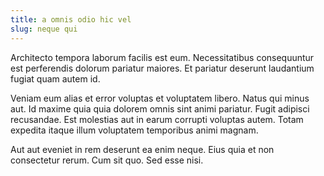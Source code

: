 ```yaml
---
title: a omnis odio hic vel
slug: neque qui
---
```


Architecto tempora laborum facilis est eum. Necessitatibus consequuntur est perferendis dolorum pariatur maiores. Et pariatur deserunt laudantium fugiat quam autem id.

Veniam eum alias et error voluptas et voluptatem libero. Natus qui minus aut. Id maxime quia quia dolorem omnis sint animi pariatur. Fugit adipisci recusandae. Est molestias aut in earum corrupti voluptas autem. Totam expedita itaque illum voluptatem temporibus animi magnam.

Aut aut eveniet in rem deserunt ea enim neque. Eius quia et non consectetur rerum. Cum sit quo. Sed esse nisi.
